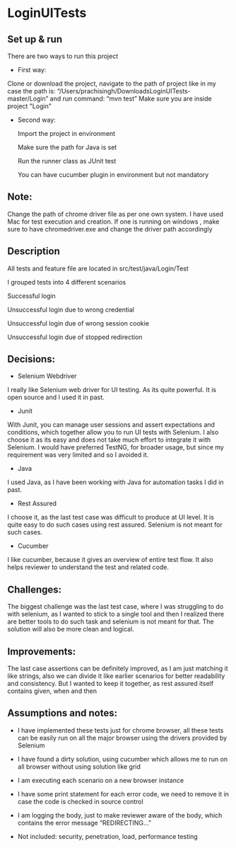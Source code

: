 # LoginUITests

## Set up & run

There are two ways to run this project

* First way:

Clone or download the project, navigate to the path of project like in my case the path is: “/Users/prachisingh/DownloadsLoginUITests-master/Login” and run command: “mvn test”
Make sure you are inside project "Login"
 
* Second way:

  Import the project in environment

  Make sure the path for Java is set

  Run the runner class as JUnit test

  You can have cucumber plugin in environment but not mandatory

## Note:
Change the path of chrome driver file as per one own system.
I have used Mac for test execution and creation. If one is running on windows , make sure to have chromedriver.exe and change the driver path accordingly

## Description
All tests and feature file are located in src/test/java/Login/Test

I grouped tests into 4 different scenarios

Successful login

Unsuccessful login due to wrong credential

Unsuccessful login due of wrong session cookie

Unsuccessful login due of stopped redirection


## Decisions:

* Selenium Webdriver

I really like Selenium web driver for UI testing. As its quite powerful. It is open source and I used it in past.

* Junit

With Junit, you can manage user sessions and assert expectations and conditions, which together allow you to run UI tests with Selenium. I also choose it as its easy and does not take much effort to integrate it with Selenium. I would have preferred TestNG, for broader usage, but since my requirement was very limited and so I avoided it.

* Java

I used Java, as I have been working with Java for automation tasks I did in past.

* Rest Assured

I choose it, as the last test case was difficult to produce at UI level. It is quite easy to do such cases using rest assured. Selenium is not meant for such cases. 

* Cucumber

I like cucumber, because it gives an overview of entire test flow. It also helps reviewer to understand the test and related code.

## Challenges:

The biggest challenge was the last test case, where I was struggling to do with selenium, as I wanted to stick to a single tool and then I realized there are better tools to do such task and selenium is not meant for that. The solution will also be more clean and logical.

## Improvements:

The last case assertions can be definitely improved, as I am just matching it like strings, also we can divide it like earlier scenarios for better readability and consistency. But I wanted to keep it together, as rest assured itself contains given, when and then

## Assumptions and notes:

* I have implemented these tests just for chrome browser, all these tests can be easily run on all the major browser using the drivers provided by Selenium

* I have found a dirty solution, using cucumber which allows me to run on all browser without using solution like grid

* I am executing each scenario on a new browser instance

* I have some print statement for each error code, we need to remove it in case the code is checked in source control

* I am logging the body, just to make reviewer aware of the body, which contains the error message “REDIRECTING…” 

* Not included: security, penetration, load, performance testing
